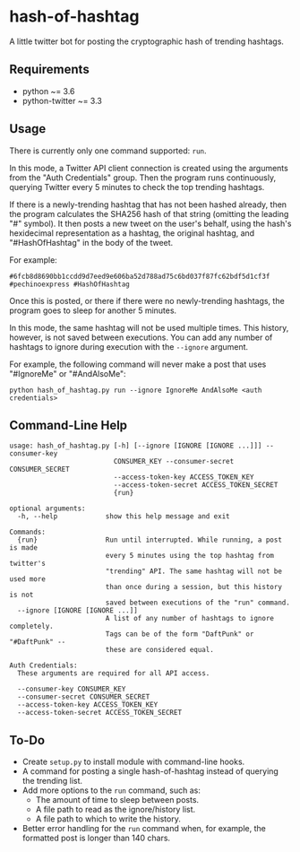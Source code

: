 # hash-of-hashtag
A little twitter bot for posting the cryptographic hash of trending hashtags.

## Requirements
* python ~= 3.6
* python-twitter ~= 3.3

## Usage
There is currently only one command supported: `run`.

In this mode, a Twitter API client connection is created using the arguments
from the "Auth Credentials" group. Then the program runs continuously,
querying Twitter every 5 minutes to check the top trending hashtags.

If there is a newly-trending hashtag that has not been hashed already,
then the program calculates the SHA256 hash of that string (omitting the
leading "#" symbol). It then posts a new tweet on the user's behalf,
using the hash's hexidecimal representation as a hashtag, the original
hashtag, and "#HashOfHashtag" in the body of the tweet.

For example:
```
#6fcb8d8690bb1ccdd9d7eed9e606ba52d788ad75c6bd037f87fc62bdf5d1cf3f #pechinoexpress #HashOfHashtag
```

Once this is posted, or there if there were no newly-trending hashtags,
the program goes to sleep for another 5 minutes.

In this mode, the same hashtag will not be used multiple times.
This history, however, is not saved between executions. You can add
any number of hashtags to ignore during execution with the `--ignore`
argument.

For example, the following command will never make a post that uses
"#IgnoreMe" or "#AndAlsoMe":

`python hash_of_hashtag.py run --ignore IgnoreMe AndAlsoMe <auth credentials>`

## Command-Line Help
```
usage: hash_of_hashtag.py [-h] [--ignore [IGNORE [IGNORE ...]]] --consumer-key
                          CONSUMER_KEY --consumer-secret CONSUMER_SECRET
                          --access-token-key ACCESS_TOKEN_KEY
                          --access-token-secret ACCESS_TOKEN_SECRET
                          {run}

optional arguments:
  -h, --help            show this help message and exit

Commands:
  {run}                 Run until interrupted. While running, a post is made
                        every 5 minutes using the top hashtag from twitter's
                        "trending" API. The same hashtag will not be used more
                        than once during a session, but this history is not
                        saved between executions of the "run" command.
  --ignore [IGNORE [IGNORE ...]]
                        A list of any number of hashtags to ignore completely.
                        Tags can be of the form "DaftPunk" or "#DaftPunk" --
                        these are considered equal.

Auth Credentials:
  These arguments are required for all API access.

  --consumer-key CONSUMER_KEY
  --consumer-secret CONSUMER_SECRET
  --access-token-key ACCESS_TOKEN_KEY
  --access-token-secret ACCESS_TOKEN_SECRET
```

## To-Do
* Create `setup.py` to install module with command-line hooks.
* A command for posting a single hash-of-hashtag instead of querying the trending list.
* Add more options to the `run` command, such as:
  * The amount of time to sleep between posts.
  * A file path to read as the ignore/history list.
  * A file path to which to write the history.
* Better error handling for the `run` command when, for example, the formatted post is longer than 140 chars.
